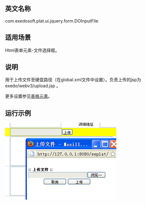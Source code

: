 ## 英文名称 ##

com.exedosoft.plat.ui.jquery.form.DOInputFile

## 适用场景 ##

Html表单元素-文件选择框。

## 说明 ##

用于上传文件至硬盘路径（在global.xml文件中设置）。负责上传的jsp为exedo/webv3/upload.jsp  。


更多设置参见[表格元素](ConfigGridItem.md)。

## 运行示例 ##


<img src='imgs/t_upload.png' />
